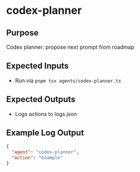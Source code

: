 # codex-planner

## Purpose
Codex planner: propose next prompt from roadmap

## Expected Inputs
- Run via `pnpm tsx agents/codex-planner.ts`

## Expected Outputs
- Logs actions to logs.json

## Example Log Output
```json
{
  "agent": "codex-planner",
  "action": "example"
}
```
